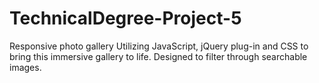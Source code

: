 # TechnicalDegree-Project-5
Responsive photo gallery
Utilizing JavaScript, jQuery plug-in and CSS to bring this immersive gallery to
life.  Designed to filter through searchable images.
